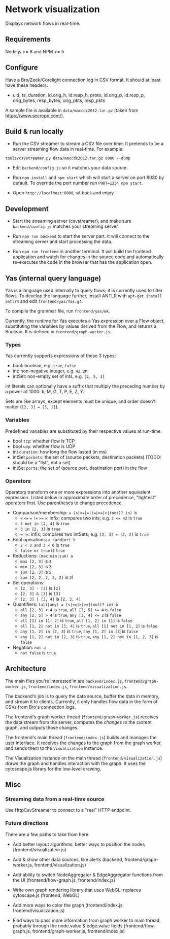 # Network visualization

Displays network flows in real-time.

## Requirements

Node.js >= 8 and NPM >= 5

## Configure

Have a Bro/Zeek/Corelight connection log in CSV format. It should at least have these headers:

- uid, ts, duration, id.orig_h, id.resp_h, proto, id.orig_p, id.resp_p, orig_bytes, resp_bytes, orig_pkts, resp_pkts

A sample file is available in `data/maccdc2012.tar.gz` (taken from https://www.secrepo.com/).

## Build & run locally

* Run the CSV streamer to stream a CSV file over time. It pretends to be a server streaming flow data in real-time. For example:

```
tools/csvstreamer.py data/maccdc2012.tar.gz 8000 --dump
```

* Edit `backend/config.js` so it matches your data source.

* Run `npm install` and `npm start` which will start a server on port 8080 by default. To override the port number run `PORT=1234 npm start`.

* Open `http://localhost:8080`, sit back and enjoy.

## Development

* Start the streaming server (csvstreamer), and make sure `backend/config.js` matches your streaming server.

* Run `npm run backend` to start the server part. It will connect to the streaming server and start processing the data.

* Run `npm run frontend` in another terminal. It will build the frontend application and watch for changes in the source code and automatically re-executes the code in the browser that has the application open.

## Yas (internal query language)

Yas is a language used internally to query flows; it is currently used to filter flows. To develop the language further, install ANTLR with `apt-get install antlr4` and edit `frontend/yas/Yas.g4`.

To compile the grammar file, run `frontend/yas/mk`.

Currently, the runtime for Yas executes a Yas expression over a Flow object, substituting the variables by values derived from the Flow, and returns a Boolean. It is defined in `frontend/graph-worker.js`.

### Types

Yas currently supports expressions of these 3 types:

- bool: boolean, e.g. `true`, `false`
- int: non-negative integer, e.g. `42`, `2M`
- intSet: non-empty set of ints, e.g. `[2, 5, 3]`

int literals can optionally have a suffix that multiply the preceding number by a power of 1000: k, M, G, T, P, E, Z, Y.

Sets are like arrays, except elements must be unique, and order doesn't matter (`[2, 3] = [3, 2]`).

### Variables

Predefined variables are substituted by their respective values at run-time.

- bool `tcp`: whether flow is TCP
- bool `udp`: whether flow is UDP
- int `duration`: how long the flow lasted (in ms)
- intSet `packets`: the set of (source packets, destination packets) (TODO: should be a "list", not a set)
- intSet `ports`: the set of (source port, destination port) in the flow

### Operators

Operators transform one or more expressions into another equivalent expression. Listed below in approximate order of precedence, "tightest" operators first. Use parentheses to change precedence.

- Comparison/membership: `a (<|<=|=|!=|>=|>|(not)? in) b`
	- `<` `<=` `=` `!=` `>=` `>`: infix; compares two ints; e.g. `3 <= 42` is `true`
	- `3 not in [2, 4]` is `true`
	- `3 in [2, 3]` is `true`
	- `=` `!=`: infix; compares two intSets; e.g. `[2, 3] = [3, 2]` is `true`
- Bool operations: `a (and|or) b`
	- `2 < 3 and 3 < 6` is `true`
	- `false or true` is `true`
- Reductions: `(max|min|sum) a`
	- `max [2, 3]` is `3`
	- `min [2, 3]` is `2`
	- `sum [2, 3]` is `5`
	- `sum [2, 2, 2, 2, 2]` is `2`!
- Set operations:
	- `[2, 3] - [3]` is `[2]`
	- `[2, 3] & [3]` is `[3]`
	- `[2, 3] | [3, 4]` is `[2, 3, 4]`
- Quantifiers: `(all|any) a (<|<=|>|>=|(not)? in) b`
	- `all [2, 3] < 4` is `true`, `all [2, 5] >= 4` is `false`
	- `any [2, 5] > 4` is `true`, `any [3, 4] <= 2` is `false`
	- `all [1] in [1, 2]` is `true`, `all [1, 2] in [1]` is `false`
	- `all [1, 2] not in [3, 4]` is `true`, `all [1] not in [1, 2]` is `false`
	- `any [1, 2] in [2, 3]` is `true`, `any [1, 2] in [3]`is `false`
	- `any [1, 2] not in [2, 3]` is `true`, `any [1, 2] not in [1, 2, 3]` is `false`
- Negation: `not a`
	- `not false` is `true`

## Architecture

The main files you're interested in are `backend/index.js`, `frontend/graph-worker.js`, `frontend/index.js`, `frontend/visualization.js`.

The backend's job is to query the data source, buffer the data in memory, and stream it to clients. Currently, it only handles flow data in the form of CSVs from Bro's connection logs.

The frontend's graph worker thread (`frontend/graph-worker.js`) receives the data stream from the server, computes the *changes to* the current graph, and outputs those changes.

The frontend's main thread (`frontend/index.js`) builds and manages the user interface. It receives the changes to the graph from the graph worker, and sends them to the `Visualization` instance.

The Visualization instance on the main thread (`frontend/visualization.js`) draws the graph and handles interaction with the graph. It uses the cytoscape.js library for the low-level drawing.

## Misc

### Streaming data from a real-time source

Use HttpCsvStreamer to connect to a "real" HTTP endpoint.

### Future directions

There are a few paths to take from here.

* Add better layout algorithms: better ways to position the nodes (frontend/visualization.js)

* Add & show other data sources, like alerts (backend, frontend/graph-worker.js, frontend/visualization.js)

* Add ability to switch NodeAggregator & EdgeAggregator functions from the UI (frontend/flow-graph.js, frontend/index.js)

* Write own graph rendering library that uses WebGL; replaces cytoscape.js (frontend, WebGL)

* Add more ways to color the graph (frontend/index.js, frontend/visualization.js)

* Find ways to pass more information from graph worker to main thread, probably through the node.value & edge.value fields (frontend/flow-graph.js, frontend/graph-worker.js, frontend/index.js)